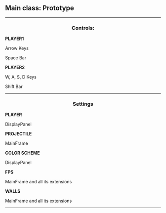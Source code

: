 <h2>
  Main class: Prototype
</h2>

<body>
  <center>
  <hr />
    <h3>Controls:</h3>
  </center>
  
  <b>PLAYER1</b>
  <br />
  
  Arrow Keys
  <br />
  
  Space Bar
  <p />  
  
  <b>PLAYER2</b>
  <br />
  
  W, A, S, D Keys
  <br />
  
  Shift Bar
  <hr />
  
  <center>
    <h3>Settings</h3>
  </center>
  
  <b>PLAYER</b>
  <br />
  
  DisplayPanel
  <br />
  
  <b>PROJECTILE</b>
  <br />
  
  MainFrame
  <br />
  
  <b>COLOR SCHEME</b>
  <br />
  
  DisplayPanel
  <br />
  
  <b>FPS</b>
  <br />
  
  MainFrame and all its extensions
  <br />
  
  <b>WALLS</b>
  <br />
  
  MainFrame and all its extensions
  <hr />
</body>
